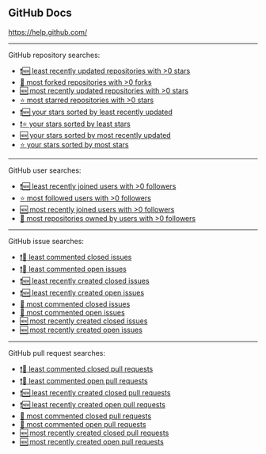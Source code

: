 GitHub Docs
-----------

https://help.github.com/

---

GitHub repository searches:
* [:heavy_exclamation_mark::new: least recently updated repositories with >0 stars](https://github.com/search?o=asc&q=stars%3A%3E0&s=updated)
* [:twisted_rightwards_arrows: most forked repositories with >0 forks](https://github.com/search?o=desc&q=forks%3A%3E0&s=forks)
* [:new: most recently updated repositories with >0 stars](https://github.com/search?o=desc&q=stars%3A%3E0&s=updated)
* [:star: most starred repositories with >0 stars](https://github.com/search?o=desc&q=stars%3A%3E0&s=stars)
* [:heavy_exclamation_mark::new: your stars sorted by least recently updated](https://github.com/stars?direction=asc&sort=updated)
* [:heavy_exclamation_mark::star: your stars sorted by least stars](https://github.com/stars?direction=asc&sort=stars)
* [:new: your stars sorted by most recently updated](https://github.com/stars?direction=desc&sort=updated)
* [:star: your stars sorted by most stars](https://github.com/stars?direction=desc&sort=stars)

---

GitHub user searches:
* [:heavy_exclamation_mark::new: least recently joined users with >0 followers](https://github.com/search?o=asc&q=followers%3A%3E0&s=joined&type=Users)
* [:star: most followed users with >0 followers](https://github.com/search?q=followers%3A%3E0&type=Users)
* [:new: most recently joined users with >0 followers](https://github.com/search?o=desc&q=followers%3A%3E0&s=joined&type=Users)
* [:1234: most repositories owned by users with >0 followers](https://github.com/search?o=desc&q=followers%3A%3E0&s=repositories&type=Users)

---

GitHub issue searches:
* [:heavy_exclamation_mark::speech_balloon: least commented closed issues](https://github.com/search?o=asc&q=is%3Aissue+is%3Aclosed&s=comments&type=Issues)
* [:heavy_exclamation_mark::speech_balloon: least commented open issues](https://github.com/search?o=asc&q=is%3Aissue+is%3Aopen&s=comments&type=Issues)
* [:heavy_exclamation_mark::new: least recently created closed issues](https://github.com/search?o=asc&q=is%3Aissue+is%3Aclosed&s=created&type=Issues)
* [:heavy_exclamation_mark::new: least recently created open issues](https://github.com/search?o=asc&q=is%3Aissue+is%3Aopen&s=created&type=Issues)
* [:speech_balloon: most commented closed issues](https://github.com/search?o=desc&q=is%3Aissue+is%3Aclosed&s=comments&type=Issues)
* [:speech_balloon: most commented open issues](https://github.com/search?o=desc&q=is%3Aissue+is%3Aopen&s=comments&type=Issues)
* [:new: most recently created closed issues](https://github.com/search?o=desc&q=is%3Aissue+is%3Aclosed&s=created&type=Issues)
* [:new: most recently created open issues](https://github.com/search?o=desc&q=is%3Aissue+is%3Aopen&s=created&type=Issues)

---

GitHub pull request searches:
* [:heavy_exclamation_mark::speech_balloon: least commented closed pull requests](https://github.com/search?o=asc&q=is%3Apr+is%3Aclosed&s=comments&type=Issues)
* [:heavy_exclamation_mark::speech_balloon: least commented open pull requests](https://github.com/search?o=asc&q=is%3Apr+is%3Aopen&s=comments&type=Issues)
* [:heavy_exclamation_mark::new: least recently created closed pull requests](https://github.com/search?o=asc&q=is%3Apr+is%3Aclosed&s=created&type=Issues)
* [:heavy_exclamation_mark::new: least recently created open pull requests](https://github.com/search?o=asc&q=is%3Apr+is%3Aopen&s=created&type=Issues)
* [:speech_balloon: most commented closed pull requests](https://github.com/search?o=desc&q=is%3Apr+is%3Aclosed&s=comments&type=Issues)
* [:speech_balloon: most commented open pull requests](https://github.com/search?o=desc&q=is%3Apr+is%3Aopen&s=comments&type=Issues)
* [:new: most recently created closed pull requests](https://github.com/search?o=desc&q=is%3Apr+is%3Aclosed&s=created&type=Issues)
* [:new: most recently created open pull requests](https://github.com/search?o=desc&q=is%3Apr+is%3Aopen&s=created&type=Issues)
